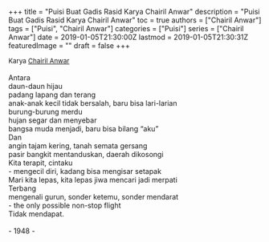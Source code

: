 +++
title = "Puisi Buat Gadis Rasid Karya Chairil Anwar"
description = "Puisi Buat Gadis Rasid Karya Chairil Anwar"
toc = true
authors = ["Chairil Anwar"]
tags = ["Puisi", "Chairil Anwar"]
categories = ["Puisi"]
series = ["Chairil Anwar"]
date = 2019-01-05T21:30:00Z
lastmod = 2019-01-05T21:30:31Z
featuredImage = ""
draft = false
+++

<div style="text-align: justify;">
<div style="font-size: small;">Karya <a href="/authors/chairil-anwar/" target="_blank">Chairil Anwar</a></div><br />
Antara<br />daun-daun hijau<br />padang lapang dan terang<br />anak-anak kecil tidak bersalah, baru bisa lari-larian<br />burung-burung merdu<br />hujan segar dan menyebar<br />bangsa muda menjadi, baru bisa bilang “aku”<br />Dan<br />angin tajam kering, tanah semata gersang<br />pasir bangkit mentanduskan, daerah dikosongi<br />Kita terapit, cintaku<br />- mengecil diri, kadang bisa mengisar setapak<br />Mari kita lepas, kita lepas jiwa mencari jadi merpati<br />Terbang<br />mengenali gurun, sonder ketemu, sonder mendarat<br />- the only possible non-stop flight<br />Tidak mendapat.<br /><br />- 1948 -</div>
